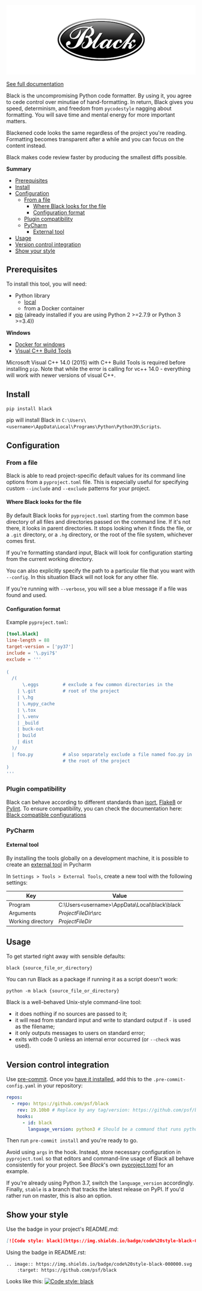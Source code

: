 ![Black](https://raw.githubusercontent.com/psf/black/master/docs/_static/logo2-readme.png)

[See full documentation](https://github.com/psf/black)

Black is the uncompromising Python code formatter.
By using it, you agree to cede control over minutiae of hand-formatting.
In return, Black gives you speed, determinism, and freedom from `pycodestyle` nagging about formatting.
You will save time and mental energy for more important matters.

Blackened code looks the same regardless of the project you're reading.
Formatting becomes transparent after a while and you can focus on the content instead.

Black makes code review faster by producing the smallest diffs possible.

<!-- START doctoc generated TOC please keep comment here to allow auto update -->
<!-- DON'T EDIT THIS SECTION, INSTEAD RE-RUN doctoc TO UPDATE -->
**Summary**

- [Prerequisites](#prerequisites)
- [Install](#install)
- [Configuration](#configuration)
  - [From a file](#from-a-file)
    - [Where Black looks for the file](#where-black-looks-for-the-file)
    - [Configuration format](#configuration-format)
  - [Plugin compatibility](#plugin-compatibility)
  - [PyCharm](#pycharm)
    - [External tool](#external-tool)
- [Usage](#usage)
- [Version control integration](#version-control-integration)
- [Show your style](#show-your-style)

<!-- END doctoc generated TOC please keep comment here to allow auto update -->

## Prerequisites

To install this tool, you will need:
- Python library
    - [local](https://www.python.org/downloads/)
    - from a Docker container
- [pip](https://pip.pypa.io/en/stable/installing/) (already installed if you are using Python 2 >=2.7.9 or Python 3 >=3.4))

**Windows**

- [Docker for windows](https://docs.docker.com/docker-for-windows/)
- [Visual C++ Build Tools](https://visualstudio.microsoft.com/visual-cpp-build-tools/)

Microsoft Visual C++ 14.0 (2015) with C++ Build Tools is required before installing `pip`.
Note that while the error is calling for vc++ 14.0 - everything will work with newer versions of visual C++.

## Install

``` shell
pip install black
```

pip will install Black in `C:\Users\<username>\AppData\Local\Programs\Python\Python39\Scripts`.

## Configuration

### From a file

Black is able to read project-specific default values for its command line options from a `pyproject.toml` file.
This is especially useful for specifying custom `--include` and `--exclude` patterns for your project.

#### Where Black looks for the file

By default Black looks for `pyproject.toml` starting from the common base directory of all files and directories passed on the command line.
If it's not there, it looks in parent directories.
It stops looking when it finds the file, or a `.git` directory, or a `.hg` directory, or the root of the file system, whichever comes first.

If you're formatting standard input, Black will look for configuration starting from the current working directory.

You can also explicitly specify the path to a particular file that you want with `--config`.
In this situation Black will not look for any other file.

If you're running with `--verbose`, you will see a blue message if a file was found and used.

#### Configuration format

Example `pyproject.toml`:

```toml
[tool.black]
line-length = 88
target-version = ['py37']
include = '\.pyi?$'
exclude = '''

(
  /(
      \.eggs         # exclude a few common directories in the
    | \.git          # root of the project
    | \.hg
    | \.mypy_cache
    | \.tox
    | \.venv
    | _build
    | buck-out
    | build
    | dist
  )/
  | foo.py           # also separately exclude a file named foo.py in
                     # the root of the project
)
'''
```

### Plugin compatibility

Black can behave according to different standards than [isort](../isort/README.md), [Flake8](../Flake8/README.md) or [Pylint](https://github.com/PyCQA/pylint/).
To ensure compatibility, you can check the documentation here:
[Black compatible configurations](https://black.readthedocs.io/en/stable/compatible_configs.html)

### PyCharm

#### External tool

By installing the tools globally on a development machine, it is possible to create an [external tool](https://www.jetbrains.com/help/pycharm/settings-tools-external-tools.html) in Pycharm

In `Settings > Tools > External Tools`, create a new tool with the following settings:

| Key | Value |
| ------ | ------ |
| Program | C:\Users\<username>\AppData\Local\black\black |
| Arguments | $ProjectFileDir$\src |
| Working directory | $ProjectFileDir$ |

## Usage

To get started right away with sensible defaults:

```shell script
black {source_file_or_directory}
```

You can run Black as a package if running it as a script doesn't work:

```shell script
python -m black {source_file_or_directory}
```

Black is a well-behaved Unix-style command-line tool:

- it does nothing if no sources are passed to it;
- it will read from standard input and write to standard output if `-` is used as the filename;
- it only outputs messages to users on standard error;
- exits with code 0 unless an internal error occurred (or `--check` was used).

## Version control integration

Use [pre-commit](https://pre-commit.com/). Once you
[have it installed](https://pre-commit.com/#install), add this to the
`.pre-commit-config.yaml` in your repository:

```yaml
repos:
  - repo: https://github.com/psf/black
    rev: 19.10b0 # Replace by any tag/version: https://github.com/psf/black/tags
    hooks:
      - id: black
        language_version: python3 # Should be a command that runs python3.6+
```

Then run `pre-commit install` and you're ready to go.

Avoid using `args` in the hook. Instead, store necessary configuration in
`pyproject.toml` so that editors and command-line usage of Black all behave consistently
for your project. See _Black_'s own
[pyproject.toml](https://github.com/psf/black/blob/master/pyproject.toml) for an
example.

If you're already using Python 3.7, switch the `language_version` accordingly. Finally,
`stable` is a branch that tracks the latest release on PyPI. If you'd rather run on
master, this is also an option.

## Show your style

Use the badge in your project's README.md:

```md
[![Code style: black](https://img.shields.io/badge/code%20style-black-000000.svg)](https://github.com/psf/black)
```

Using the badge in README.rst:

```
.. image:: https://img.shields.io/badge/code%20style-black-000000.svg
    :target: https://github.com/psf/black
```

Looks like this:
[![Code style: black](https://img.shields.io/badge/code%20style-black-000000.svg)](https://github.com/psf/black)

